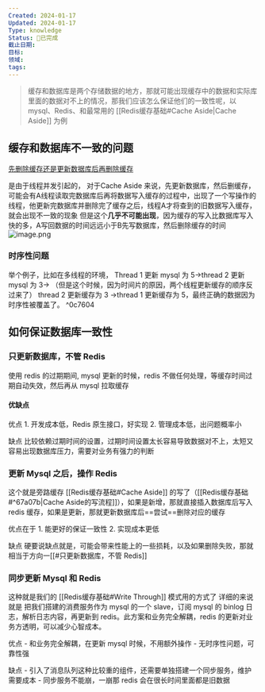 ```yaml
---
Created: 2024-01-17
Updated: 2024-01-17
Type: knowledge
Status: 🎃已完成
截止日期: 
目标: 
领域: 
tags:
---
```

>缓存和数据库是两个存储数据的地方，那就可能出现缓存中的数据和实际库里面的数据对不上的情况，那我们应该怎么保证他们的一致性呢，以 mysql、Redis、和最常用的 [[Redis缓存基础#Cache Aside|Cache Aside]] 为例
>


## 缓存和数据库不一致的问题
[先删除缓存还是更新数据库后再删除缓存](https://xiaolincoding.com/redis/architecture/mysql_redis_consistency.html#%E5%85%88%E6%9B%B4%E6%96%B0%E6%95%B0%E6%8D%AE%E5%BA%93-%E8%BF%98%E6%98%AF%E5%85%88%E5%88%A0%E9%99%A4%E7%BC%93%E5%AD%98)

是由于线程并发引起的，
对于Cache Aside 来说，先更新数据库，然后删缓存，可能会有A线程读取完数据库后再将数据写入缓存的过程中，出现了一个写操作的线程，他更新完数据库并删除完了缓存之后，线程A才将查到的旧数据写入缓存，就会出现不一致的现象
但是这个**几乎不可能出现**，因为缓存的写入比数据库写入快的多，A写回数据的时间远远小于B先写数据库，然后删除缓存的时间
![image.png](https://obsidian-pic-1317906728.cos.ap-nanjing.myqcloud.com/obsidian/20240107231137.png)

### 时序性问题

举个例子，比如在多线程的环境，
	Thread 1 更新 mysql 为 5->thread 2 更新 mysql 为 3->  （但是这个时候，因为时间片的原因，两个线程更新缓存的顺序反过来了） thread 2 更新缓存为 3 ->thread 1 更新缓存为 5，最终正确的数据因为时序性被覆盖了。 ^0c7604


## 如何保证数据库一致性


### 只更新数据库，不管 Redis

使用 redis 的过期期间, mysql 更新的时候，redis 不做任何处理，等缓存时间过期自动失效，然后再从 mysql 拉取缓存

#### 优缺点

优点
	1. 开发成本低，Redis 原生接口，好实现
	2. 管理成本低，出问题概率小

缺点
	比较依赖过期时间的设置，过期时间设置太长容易导致数据对不上，太短又容易出现数据库压力，需要对业务有强力的判断

### 更新 Mysql 之后，操作 Redis

这个就是旁路缓存 [[Redis缓存基础#Cache Aside]] 的写了（[[Redis缓存基础#^67a07b|Cache Aside的写流程]]），如果是新增，那就直接插入数据库后写入 redis 缓存，如果是更新，那就更新数据库后==尝试==删除对应的缓存

优点在于
	1. 能更好的保证一致性
	2. 实现成本更低

缺点
	硬要说缺点就是，可能会带来性能上的一些损耗，以及如果删除失败，那就相当于方向一[[#只更新数据库，不管 Redis]]

### 同步更新 Mysql 和 Redis

这种就是我们的 [[Redis缓存基础#Write Through]] 模式用的方式了
详细的来说就是
	把我们搭建的消费服务作为 mysql 的一个 slave，订阅 mysql 的 binlog 日志，解析日志内容，再更新到 redis。此方案和业务完全解耦，redis 的更新对业务方透明，可以减少心智成本。

优点
	- 和业务完全解耦，在更新 mysql 时候，不用额外操作
	- 无时序性问题，可靠性强


缺点
	- 引入了消息队列这种比较重的组件，还需要单独搭建一个同步服务，维护需要成本
	- 同步服务不能崩，一崩那 redis 会在很长时间里面都是旧数据

